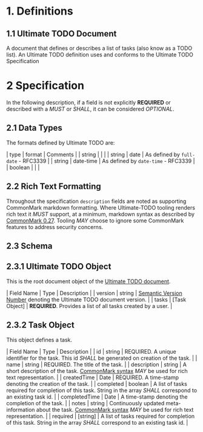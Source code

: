 # 1. Definitions
## 1.1 Ultimate TODO Document
A document that defines or describes a list of tasks (also know as a TODO list). An Ultimate TODO definition uses and conforms to the Ultimate TODO Specification

# 2 Specification 

In the following description, if a field is not explicitly __REQUIRED__ or described with a _MUST_ or _SHALL_, it can be considered _OPTIONAL_.

## 2.1 Data Types

The formats defined by Ultimate TODO are:

| type | format | Comments |
| string | | |
| string | date | As defined by `full-date` - RFC3339 |
| string | date-time | As defined by `date-time` - RFC3339 |
| boolean | | |

## 2.2 Rich Text Formatting

Throughout the specification `description` fields are noted as supporting CommonMark markdown formatting. Where Ultimate-TODO tooling renders rich text it _MUST_ support, at a minimum, markdown syntax as described by [CommonMark 0.27](https://spec.commonmark.org/0.27/). Tooling _MAY_ choose to ignore some CommonMark features to address security concerns.

## 2.3 Schema

## 2.3.1 Ultimate TODO Object

This is the root document object of the [Ultimate TODO document](#1.1-Ultimate-TODO-Document).

| Field Name | Type | Description |
| version | string | [Semantic Version Number](https://semver.org/spec/v2.0.0.html) denoting the Ultimate TODO document version. |
| tasks | [Task Object] | __REQUIRED__. Provides a list of all tasks created by a user. |

## 2.3.2 Task Object

This object defines a task.

| Field Name | Type | Description |
| id | string | REQUIRED. A unique identifier for the task. This id _SHALL_ be generated on creation of the task. |
| name | string | REQUIRED. The title of the task. |
| description | string | A short description of the task. [CommonMark syntax](https://spec.commonmark.org/) _MAY_ be used for rich text representation. |
| createdTime | Date | REQUIRED. A time-stamp denoting the creation of the task. |
| completed | boolean | A list of tasks required for completion of this task. String in the array _SHALL_ correspond to an existing task id. |
| completedTime | Date | A time-stamp denoting the completion of the task. |
| notes | string | Continuously updated meta-information about the task. [CommonMark syntax](https://spec.commonmark.org/) _MAY_ be used for rich text representation. |
| required | [string] | A list of tasks required for completion of this task. String in the array _SHALL_ correspond to an existing task id. |

